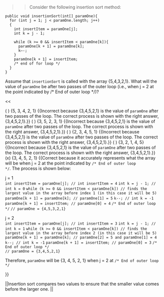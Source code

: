 >>Consider the following insertion sort method:
<pre><code class="java language-java">public void insertionSort(int[] paramOne){
  for (int j = 1; j &lt; paramOne.length; j++)
  {
    int insertItem = paramOne[j];
    int k = j - 1;

    while (k &gt;= 0 &amp;&amp; insertItem &lt; paramOne[k]){
      paramOne[k + 1] = paramOne[k];
      k—-;
    }
    paramOne[k + 1] = insertItem;
    /* end of for loop */
  }
}
</code></pre>
<p>Assume that <code>insertionSort</code> is called with the array {5,4,3,2,1}.
What will the value of <code>paramOne</code> be after two passes of the outer loop (i.e., when j = 2 at the point indicated by /* End of outer loop */)?</p><<

( ) {5, 3, 4, 2, 1} {{Incorrect because {3,4,5,2,1} is the value of <code>paramOne</code> after two passes of the loop. The correct process is shown with the right answer, {3,4,5,2,1}.}}
( ) {3, 5, 2, 3, 1} {{Incorrect because {3,4,5,2,1} is the value of <code>paramOne</code> after two passes of the loop. The correct process is shown with the right answer, {3,4,5,2,1}.}}
( ) {2, 3, 4, 5, 1} {{Incorrect because {3,4,5,2,1} is the value of <code>paramOne</code> after two passes of the loop. The correct process is shown with the right answer, {3,4,5,2,1}.}}
( ) {3, 2, 1, 4, 5} {{Incorrect because {3,4,5,2,1} is the value of <code>paramOne</code> after two passes of the loop. The correct process is shown with the right answer, {3,4,5,2,1}.}}
(x) {3, 4, 5, 2, 1} {{Correct because it accurately represents what the array will be when j = 2 at the point indicated by <code>/* End of outer loop */</code>.
The process is shown below:
<p>j = 1<br />
<code>int insertItem = paramOne[j]; // int insertItem = 4</code>
<code>int k = j - 1; // int k = 0</code>
<code>while (k &gt;= 0 &amp;&amp; insertItem &lt; paramOne[k]) // finds the largest value in the array before index 1 (in this case it will be 5)</code>
<code>paramOne[k + 1] = paramOne[k]; // paramOne[1] = 5</code>
<code>k--; // int k = -1</code>
<code>paramOne[k + 1] = insertItem; // paramOne[0] = 4</code>
<code>/* End of outer loop */</code>
<code>// paramOne = {4,5,3,2,1}</code></p>
<p>j = 2<br />
<code>int insertItem = paramOne[j]; // int insertItem = 3</code>
<code>int k = j - 1; // int k = 1</code>
<code>while (k &gt;= 0 &amp;&amp; insertItem &lt; paramOne[k]) // finds the largest value in the array before index 2 (in this case it will be 5)</code>
<code>paramOne[k + 1] = paramOne[k]; // paramOne[2] = 5 and paramOne[1] = 4</code>
<code>k--; // int k = -1</code>
<code>paramOne[k + 1] = insertItem; // paramOne[0] = 3</code>
<code>/* End of outer loop */</code><br />
<code>// paramOne = {3,4,5,2,1}</code></p>
<p>Therefore, <code>paramOne</code> will be {3, 4, 5, 2, 1} when j = 2 at <code>/* End of outer loop */</code></p>}}

||Insertion sort compares two values to ensure that the smaller value comes before the larger one. ||
